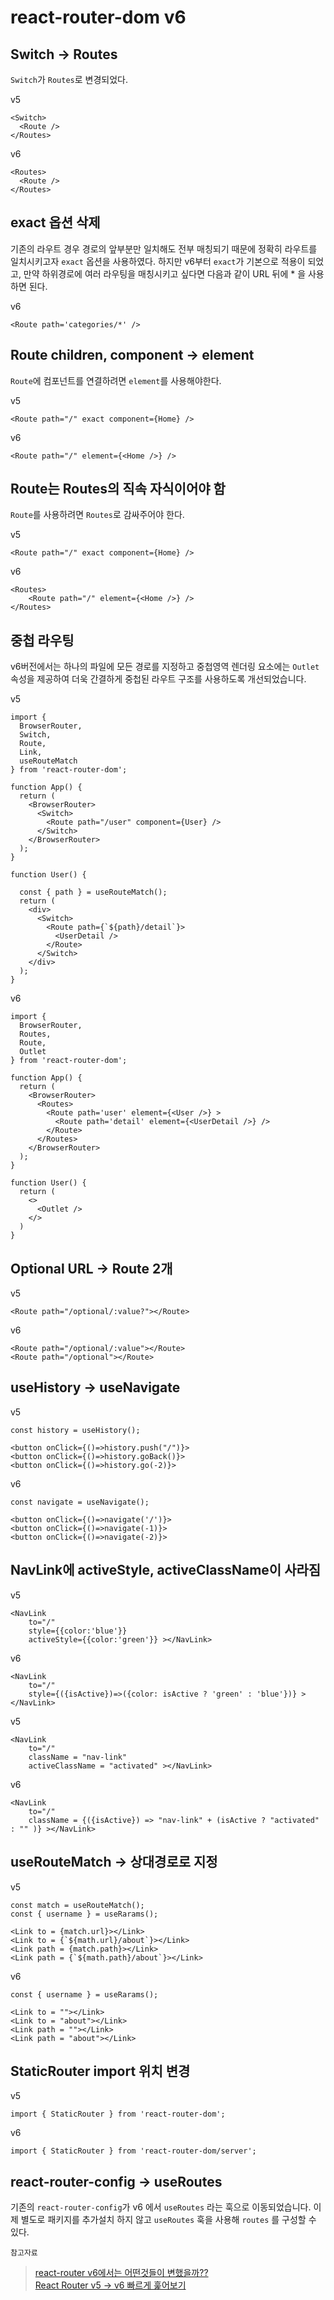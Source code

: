 # react-router-dom v6

## Switch -> Routes

`Switch`가 `Routes`로 변경되었다.

v5

```JS
<Switch>
  <Route />
</Routes>
```

v6

```JS
<Routes>
  <Route />
</Routes>
```

## exact 옵션 삭제

기존의 라우트 경우 경로의 앞부분만 일치해도 전부 매칭되기 때문에 정확히 라우트를 일치시키고자 `exact` 옵션을 사용하였다. 하지만 v6부터 `exact`가 기본으로 적용이 되었고, 만약 하위경로에 여러 라우팅을 매칭시키고 싶다면 다음과 같이 URL 뒤에 \* 을 사용하면 된다.

v6

```JS
<Route path='categories/*' />
```

## Route children, component -> element

`Route`에 컴포넌트를 연결하려면 `element`를 사용해야한다.

v5

```JS
<Route path="/" exact component={Home} />
```

v6

```JS
<Route path="/" element={<Home />} />
```

## Route는 Routes의 직속 자식이어야 함

`Route`를 사용하려면 `Routes`로 감싸주어야 한다.

v5

```JS
<Route path="/" exact component={Home} />
```

v6

```JS
<Routes>
    <Route path="/" element={<Home />} />
</Routes>
```

## 중첩 라우팅

v6버전에서는 하나의 파일에 모든 경로를 지정하고 중첩영역 렌더링 요소에는 `Outlet` 속성을 제공하여 더욱 간결하게 중첩된 라우트 구조를 사용하도록 개선되었습니다.

v5

```JS
import {
  BrowserRouter,
  Switch,
  Route,
  Link,
  useRouteMatch
} from 'react-router-dom';

function App() {
  return (
    <BrowserRouter>
      <Switch>
        <Route path="/user" component={User} />
      </Switch>
    </BrowserRouter>
  );
}

function User() {

  const { path } = useRouteMatch();
  return (
    <div>
      <Switch>
        <Route path={`${path}/detail`}>
          <UserDetail />
        </Route>
      </Switch>
    </div>
  );
}
```

v6

```JS
import {
  BrowserRouter,
  Routes,
  Route,
  Outlet
} from 'react-router-dom';

function App() {
  return (
    <BrowserRouter>
      <Routes>
        <Route path='user' element={<User />} >
          <Route path='detail' element={<UserDetail />} />
        </Route>
      </Routes>
    </BrowserRouter>
  );
}

function User() {
  return (
    <>
      <Outlet />
    </>
  )
}
```

## Optional URL -> Route 2개

v5

```JS
<Route path="/optional/:value?"></Route>
```

v6

```JS
<Route path="/optional/:value"></Route>
<Route path="/optional"></Route>
```

## useHistory -> useNavigate

v5

```JS
const history = useHistory();
```

```JS
<button onClick={()=>history.push("/")}>
<button onClick={()=>history.goBack()}>
<button onClick={()=>history.go(-2)}>
```

v6

```JS
const navigate = useNavigate();
```

```JS
<button onClick={()=>navigate('/')}>
<button onClick={()=>navigate(-1)}>
<button onClick={()=>navigate(-2)}>
```

## NavLink에 activeStyle, activeClassName이 사라짐

v5

```JS
<NavLink
    to="/"
    style={{color:'blue'}}
    activeStyle={{color:'green'}} ></NavLink>
```

v6

```JS
<NavLink
    to="/"
    style={({isActive})=>({color: isActive ? 'green' : 'blue'})} ></NavLink>
```

v5

```JS
<NavLink
    to="/"
    className = "nav-link"
    activeClassName = "activated" ></NavLink>
```

v6

```JS
<NavLink
    to="/"
    className = {({isActive}) => "nav-link" + (isActive ? "activated" : "" )} ></NavLink>
```

## useRouteMatch -> 상대경로로 지정

v5

```JS
const match = useRouteMatch();
const { username } = useRarams();
```

```JS
<Link to = {match.url}></Link>
<Link to = {`${math.url}/about`}></Link>
<Link path = {match.path}></Link>
<Link path = {`${math.path}/about`}></Link>
```

v6

```JS
const { username } = useRarams();
```

```JS
<Link to = ""></Link>
<Link to = "about"></Link>
<Link path = ""></Link>
<Link path = "about"></Link>
```

## StaticRouter import 위치 변경

v5

```JS
import { StaticRouter } from 'react-router-dom';
```

v6

```JS
import { StaticRouter } from 'react-router-dom/server';
```

## react-router-config -> useRoutes

기존의 `react-router-config`가 v6 에서 `useRoutes` 라는 훅으로 이동되었습니다. 이제 별도로 패키지를 추가설치 하지 않고 `useRoutes` 훅을 사용해 `routes` 를 구성할 수 있다.

`참고자료`

> [react-router v6에서는 어떤것들이 변했을까??](https://blog.woolta.com/categories/1/posts/211)  
> [React Router v5 → v6 빠르게 훑어보기](https://www.youtube.com/watch?v=CHHXeHVK-8U&t=307s&ab_channel=MinjunKim)
